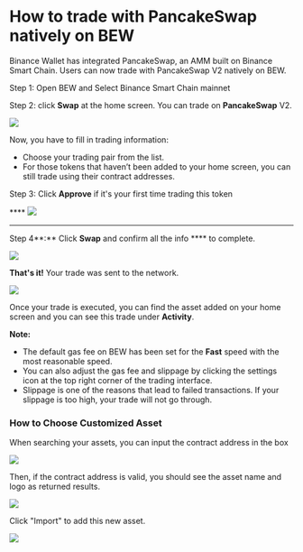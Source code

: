 # How to trade with PancakeSwap natively on BEW

Binance Wallet has integrated PancakeSwap, an AMM built on Binance Smart Chain. Users can now trade with PancakeSwap V2 natively on BEW.

Step 1: Open BEW and Select Binance Smart Chain mainnet

Step 2: click **Swap** at the home screen. You can trade on **PancakeSwap** V2.

![](<../../.gitbook/assets/1-1 Swap.png>)



Now, you have to fill in trading information:

* Choose your trading pair from the list.
* For those tokens that haven’t been added to your home screen, you can still trade using their contract addresses.

Step 3: Click **Approve** if it's your first time trading this token

&#x20;**** ![](<../../.gitbook/assets/image (91).png>)

****

Step 4**:** Click **Swap** and confirm all the info **** to complete.

****![](<../../.gitbook/assets/image (88).png>)****

**That's it!** Your trade was sent to the network.&#x20;

****![](<../../.gitbook/assets/image (89).png>)****

Once your trade is executed, you can find the asset added on your home screen and you can see this trade under **Activity**.

**Note:**

* The default gas fee on BEW has been set for the **Fast** speed with the most reasonable speed.
* You can also adjust the gas fee and slippage by clicking the settings icon at the top right corner of the trading interface.
* Slippage is one of the reasons that lead to failed transactions. If your slippage is too high, your trade will not go through.

### How to Choose Customized Asset

When searching your assets, you can input the contract address in the box

![](<../../.gitbook/assets/1- Select Asset.png>)



Then, if the contract address is valid, you should see the asset name and logo as returned results.

![](<../../.gitbook/assets/1-1 paste address.png>)

Click "Import" to add this new asset.

![](<../../.gitbook/assets/1-2 comfirm asset.png>)





